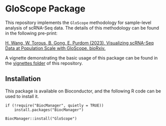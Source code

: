 # GloScope Package

This repository implements the `GloScope` methodology for sample-level analysis of scRNA-Seq data. The details of this methodology can be found in the following pre-print:

[H. Wang, W. Torous, B. Gong, E. Purdom (2023).
Visualizing scRNA-Seq Data at Population Scale with GloScope. bioRxiv.](https://doi.org/10.1101/2023.05.29.542786)

A vignette demonstrating the basic usage of this package can be found in the [vignettes folder](https://github.com/epurdom/GloScope/tree/main/vignettes) of this repository.

## Installation

This package is available on Bioconductor, and the following R code can be used to install it.

```{r}
if (!require("BiocManager", quietly = TRUE))
    install.packages("BiocManager")

BiocManager::install("GloScope")
```
